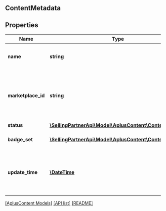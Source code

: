 ## ContentMetadata

## Properties

Name | Type | Description | Notes
------------ | ------------- | ------------- | -------------
**name** | **string** | The A+ Content document name. |
**marketplace_id** | **string** | The identifier for the marketplace where the A+ Content is published. |
**status** | [**\SellingPartnerApi\Model\AplusContent\ContentStatus**](ContentStatus.md) |  |
**badge_set** | [**\SellingPartnerApi\Model\AplusContent\ContentBadge[]**](ContentBadge.md) | The set of content badges. |
**update_time** | [**\DateTime**](\DateTime.md) | The approximate age of the A+ Content document and metadata. |

[[AplusContent Models]](../) [[API list]](../../Api) [[README]](../../../README.md)
